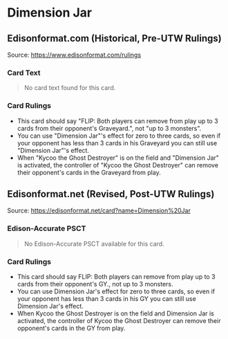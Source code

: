 # Dimension Jar

## Edisonformat.com (Historical, Pre-UTW Rulings)

Source: https://www.edisonformat.com/rulings

### Card Text

> No card text found for this card.

### Card Rulings

*   This card should say "FLIP: Both players can remove from play up to 3 cards from their opponent's Graveyard.", not "up to 3 monsters".
*   You can use "Dimension Jar"'s effect for zero to three cards, so even if your opponent has less than 3 cards in his Graveyard you can still use "Dimension Jar"'s effect.
*   When "Kycoo the Ghost Destroyer" is on the field and "Dimension Jar" is activated, the controller of "Kycoo the Ghost Destroyer" can remove their opponent's cards in the Graveyard from play.

## Edisonformat.net (Revised, Post-UTW Rulings)

Source: https://edisonformat.net/card?name=Dimension%20Jar

### Edison-Accurate PSCT

> No Edison-Accurate PSCT available for this card.

### Card Rulings

*   This card should say FLIP: Both players can remove from play up to 3 cards from their opponent's GY., not up to 3 monsters.
*   You can use Dimension Jar's effect for zero to three cards, so even if your opponent has less than 3 cards in his GY you can still use Dimension Jar's effect.
*   When Kycoo the Ghost Destroyer is on the field and Dimension Jar is activated, the controller of Kycoo the Ghost Destroyer can remove their opponent's cards in the GY from play.
            